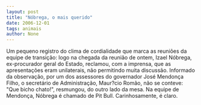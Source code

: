 ```yaml
---
layout: post
title: "Nóbrega, o mais querido"
date: 2006-12-01
tags: animais
author: None
---
```

Um pequeno registro do clima de cordialidade que marca as reuniões da equipe de transição: logo na chegada da reunião de ontem, Izael Nóbrega, ex-procurador geral do Estado, reclamou, com a imprensa, que as apresentações eram unilaterais, não permitindo muita discussão.
Informado da observação, por um dos assessores do governador José Mendonça Filho, o secretário de Administração, Maur?cio Romão, não se conteve: \"Que bicho chato!\", resmungou, do outro lado da mesa.
Na equipe de Mendonça, Nóbrega é chamado de Pit Bull. Carinhosamente, é claro. 